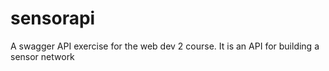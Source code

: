 # sensorapi
A swagger API exercise for the web dev 2 course. It is an API for building a sensor network
